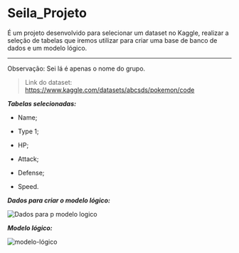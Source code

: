 # Seila_Projeto
É um projeto desenvolvido para selecionar um dataset no Kaggle, realizar a seleção de tabelas que iremos utilizar para criar uma base de banco de dados e um modelo lógico.
***
Observação: Sei lá é apenas o nome do grupo.

>Link do dataset: https://www.kaggle.com/datasets/abcsds/pokemon/code

***Tabelas selecionadas:***

* Name;

* Type 1;

* HP;

* Attack;

* Defense;  

* Speed.

***Dados para criar o modelo lógico:***

![Dados para p modelo logico](https://github.com/Alessandro-Mathews/Sei_la_PROJETO/assets/152512103/c5720744-34a0-4625-9c87-b80c131f388c)

***Modelo lógico:***

![modelo-lógico](https://github.com/juansf04/Sei_la_PROJETO/assets/165486212/d8f40c29-1d0d-4aa4-b19b-884b97f47d7d)

  
